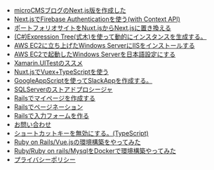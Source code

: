 <!-- BLOG-POST-LIST:START -->
- [microCMSブログのNext.js版を作成した](https://zenn.dev/wattanx/articles/d45d5627ffef54)
- [Next.jsでFirebase Authenticationを使う(with Context API)](https://zenn.dev/wattanx/articles/1b8d4b7b92a237)
- [ポートフォリオサイトをNuxt.jsからNext.jsに置き換える](https://zenn.dev/wattanx/articles/d48f0e3b4e431f)
- [(C#)Expression Tree(式木)を使って動的にインスタンスを生成する。](https://zenn.dev/wattanx/articles/be894132aef68a)
- [AWS EC2に立ち上げたWindows ServerにIISをインストールする](https://zenn.dev/wattanx/articles/3a82bdd2058df9)
- [AWS EC2で起動したWindows Serverを日本語設定にする](https://zenn.dev/wattanx/articles/4c4b3750ba8a92)
- [Xamarin.UITestのススメ](https://zenn.dev/wattanx/articles/268a1c32a409ad)
- [Nuxt.jsでVuex+TypeScriptを使う](https://wattanx.hatenablog.com/entry/2020/12/06/225447)
- [GoogleAppScriptを使ってSlackAppを作成する。](https://wattanx.hatenablog.com/entry/2020/10/11/224052)
- [SQLServerのストアドプロシージャ](https://wattanx.hatenablog.com/entry/2019/11/13/213820)
- [Railsでマイページを作成する](https://wattanx.hatenablog.com/entry/2019/09/25/220430)
- [Railsでページネーション](https://wattanx.hatenablog.com/entry/2019/09/17/222301)
- [Railsで入力フォームを作る](https://wattanx.hatenablog.com/entry/2019/09/16/174306)
- [お問い合わせ](https://wattanx.hatenablog.com/entry/2020/10/11/180000)
- [ショートカットキーを無効にする。(TypeScript)](https://wattanx.hatenablog.com/entry/2019/08/21/200240)
- [Ruby on Rails/Vue.jsの環境構築をやってみた](https://wattanx.hatenablog.com/entry/2019/08/02/072221)
- [Ruby/Ruby on rails/MysqlをDockerで環境構築やってみた](https://wattanx.hatenablog.com/entry/2019/08/01/225749)
- [プライバシーポリシー](https://wattanx.hatenablog.com/entry/2020/10/11/222339)
<!-- BLOG-POST-LIST:END -->